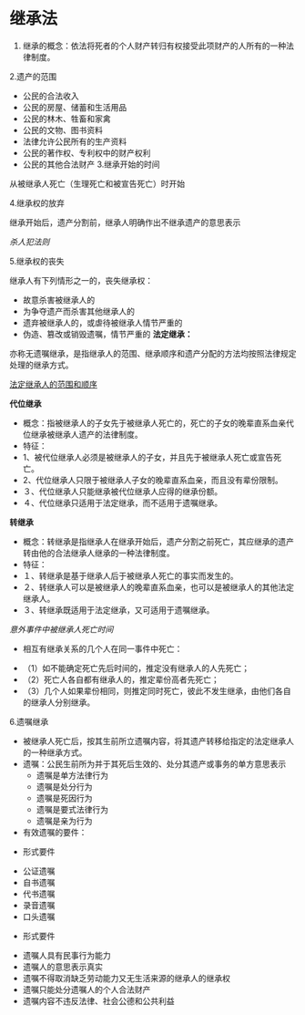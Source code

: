# 继承法
1. 继承的概念：依法将死者的个人财产转归有权接受此项财产的人所有的一种法律制度。

2.遗产的范围
 + 公民的合法收入
 + 公民的房屋、储蓄和生活用品
 + 公民的林木、牲畜和家禽
 + 公民的文物、图书资料
 + 法律允许公民所有的生产资料
 + 公民的著作权、专利权中的财产权利
 + 公民的其他合法财产
3.继承开始的时间
     
 从被继承人死亡（生理死亡和被宣告死亡）时开始

4.继承权的放弃
      
  继承开始后，遗产分割前，继承人明确作出不继承遗产的意思表示
      
  *杀人犯法则*
    
5.继承权的丧失

   继承人有下列情形之一的，丧失继承权：
   + 故意杀害被继承人的
   + 为争夺遗产而杀害其他继承人的
   + 遗弃被继承人的，或虐待被继承人情节严重的
   + 伪造、篡改或销毁遗嘱，情节严重的
**法定继承：**

亦称无遗嘱继承，是指继承人的范围、继承顺序和遗产分配的方法均按照法律规定处理的继承方式。

[法定继承人的范围和顺序](https://github.com/SKIM937000/Virtue-Course/blob/master/%E7%BB%A7%E6%89%BF%E6%B3%95%E6%B3%95%E5%AE%9A%E7%BB%A7%E6%89%BF%E9%A1%BA%E5%BA%8F.png)

**代位继承**
  - 概念：指被继承人的子女先于被继承人死亡的，死亡的子女的晚辈直系血亲代位继承被继承人遗产的法律制度。
  - 特征：
- 1、被代位继承人必须是被继承人的子女，并且先于被继承人死亡或宣告死亡。
- 2、代位继承人只限于被继承人子女的晚辈直系血亲，而且没有辈份限制。
- ３、代位继承人只能继承被代位继承人应得的继承份额。
- ４、代位继承只适用于法定继承，而不适用于遗嘱继承。

**转继承**
  - 概念：转继承是指继承人在继承开始后，遗产分割之前死亡，其应继承的遗产转由他的合法继承人继承的一种法律制度。
  - 特征：
- １、转继承是基于继承人后于被继承人死亡的事实而发生的。
- ２、转继承人可以是被继承人的晚辈直系血亲，也可以是被继承人的其他法定继承人。
- ３、转继承既适用于法定继承，又可适用于遗嘱继承。

*意外事件中被继承人死亡时间*

  + 相互有继承关系的几个人在同一事件中死亡：
- （1）如不能确定死亡先后时间的，推定没有继承人的人先死亡；
- （2）死亡人各自都有继承人的，推定辈份高者先死亡；
- （3）几个人如果辈份相同，则推定同时死亡，彼此不发生继承，由他们各自的继承人分别继承。

6.遗嘱继承
 * 被继承人死亡后，按其生前所立遗嘱内容，将其遗产转移给指定的法定继承人的一种继承方式。
 * 遗嘱：公民生前所为并于其死后生效的、处分其遗产或事务的单方意思表示
   + 遗嘱是单方法律行为
   + 遗嘱是处分行为
   + 遗嘱是死因行为
   + 遗嘱是要式法律行为
   + 遗嘱是亲为行为
 * 有效遗嘱的要件：
  + 形式要件
   - 公证遗嘱
   - 自书遗嘱
   - 代书遗嘱
   - 录音遗嘱
   - 口头遗嘱  
  + 形式要件
   - 遗嘱人具有民事行为能力
   - 遗嘱人的意思表示真实
   - 遗嘱不得取消缺乏劳动能力又无生活来源的继承人的继承权
   - 遗嘱只能处分遗嘱人的个人合法财产
   - 遗嘱内容不违反法律、社会公德和公共利益


